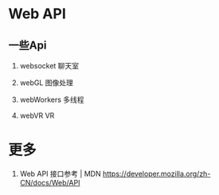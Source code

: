 # Web API

## 一些Api

1. websocket
聊天室

2. webGL
图像处理

3. webWorkers
多线程

3. webVR
VR 


# 更多
1.  Web API 接口参考 | MDN
https://developer.mozilla.org/zh-CN/docs/Web/API

